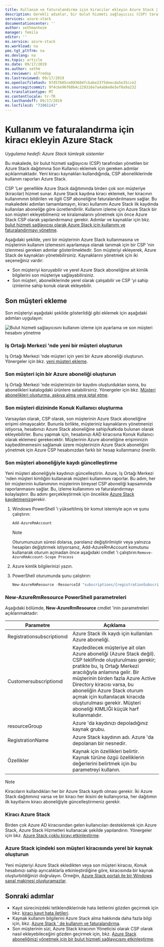 ```yaml
---
title: Kullanım ve faturalandırma için kiracılar ekleyin Azure Stack | Microsoft Docs
description: Gerekli adımlar, bir bulut hizmeti sağlayıcısı (CSP) tarafından yönetilen Azure Stack son kullanıcı ekleyin.
services: azure-stack
documentationcenter: ''
author: sethmanheim
manager: femila
editor: ''
ms.service: azure-stack
ms.workload: na
pms.tgt_pltfrm: na
ms.devlang: na
ms.topic: article
ms.date: 09/17/2019
ms.author: sethm
ms.reviewer: alfredop
ms.lastreviewed: 09/17/2019
ms.openlocfilehash: 97d57605ce093684fcbabe2375deecda5e35cce2
ms.sourcegitcommit: 9f4c6e96f60b4c229316e7a4ab6e0e5ef0a9a232
ms.translationtype: MT
ms.contentlocale: tr-TR
ms.lasthandoff: 09/17/2019
ms.locfileid: "71061142"
---
```

# <a name="add-tenant-for-usage-and-billing-to-azure-stack"></a>Kullanım ve faturalandırma için kiracı ekleyin Azure Stack

*Uygulama hedefi: Azure Stack tümleşik sistemler*

Bu makalede, bir bulut hizmeti sağlayıcısı (CSP) tarafından yönetilen bir Azure Stack dağıtımına Son Kullanıcı eklemek için gereken adımlar açıklanmaktadır. Yeni kiracı kaynakları kullandığında, CSP aboneliklerinde kullanım raporları Azure Stack.

CSP 'Ler genellikle Azure Stack dağıtımında birden çok son müşteriye (kiracılar) hizmet sunar. Azure Stack kaydına kiracı eklemek, her kiracının kullanımının bildirilen ve ilgili CSP aboneliğine faturalandırılmasını sağlar. Bu makaledeki adımları tamamlamayın, kiracı kullanımı Azure Stack ilk kaydında kullanılan aboneliğe göre ücretlendirilir. Kullanım izleme için Azure Stack bir son müşteri ekleyebilmeniz ve kiralamalarını yönetmek için önce Azure Stack CSP olarak yapılandırmanız gerekir. Adımlar ve kaynaklar için bkz. [bulut hizmeti sağlayıcısı olarak Azure Stack için kullanımı ve faturalandırmayı yönetme](azure-stack-add-manage-billing-as-a-csp.md).

Aşağıdaki şekilde, yeni bir müşterinin Azure Stack kullanmasına ve müşterinin kullanım izlemesini ayarlamaya olanak tanımak için bir CSP 'nin izlenmesi gereken adımlar gösterilmektedir. Son müşteriyi ekleyerek, Azure Stack de kaynakları yönetebilirsiniz. Kaynaklarını yönetmek için iki seçeneğiniz vardır:

- Son müşteriyi koruyabilir ve yerel Azure Stack aboneliğine ait kimlik bilgilerini son müşteriye sağlayabilirsiniz.  
- Son müşteri, aboneliklerinde yerel olarak çalışabilir ve CSP 'yi sahip izinlerine sahip konuk olarak ekleyebilir.  

## <a name="add-an-end-customer"></a>Son müşteri ekleme

Son müşteriyi aşağıdaki şekilde gösterildiği gibi eklemek için aşağıdaki adımları uygulayın:

![Bulut hizmeti sağlayıcısını kullanım izleme için ayarlama ve son müşteri hesabını yönetme](media/azure-stack-csp-enable-billing-usage-tracking/process-csp-enable-billing.png)

### <a name="create-a-new-customer-in-partner-center"></a>Iş Ortağı Merkezi 'nde yeni bir müşteri oluşturun

Iş Ortağı Merkezi 'nde müşteri için yeni bir Azure aboneliği oluşturun. Yönergeler için bkz. [yeni müşteri ekleme](/partner-center/add-a-new-customer).

### <a name="create-an-azure-subscription-for-the-end-customer"></a>Son müşteri için bir Azure aboneliği oluşturun

Iş Ortağı Merkezi 'nde müşterinizin bir kaydını oluşturduktan sonra, bu abonelikleri katalogdaki ürünlere satabilirsiniz. Yönergeler için bkz. [Müşteri abonelikleri oluşturma, askıya alma veya iptal etme](/partner-center/create-a-new-subscription).

### <a name="create-a-guest-user-in-the-end-customer-directory"></a>Son müşteri dizininde Konuk Kullanıcı oluşturma

Varsayılan olarak, CSP olarak, son müşterinin Azure Stack aboneliğine erişimi olmayacaktır. Bununla birlikte, müşteriniz kaynaklarını yönetmenizi istiyorsa, hesabınızı Azure Stack aboneliğine sahip/katkıda bulunan olarak ekleyebilirler. Bunu yapmak için, hesabınızı AAD kiracısına Konuk Kullanıcı olarak eklemesi gerekecektir. Müşterinin Azure aboneliğine erişiminizin kaybedilmemesini sağlamak üzere müşterinizin Azure Stack aboneliğini yönetmek için Azure CSP hesabınızdan farklı bir hesap kullanmanız önerilir.

### <a name="update-the-registration-with-the-end-customer-subscription"></a>Son müşteri aboneliğiyle kaydı güncelleştirme

Yeni müşteri aboneliğiyle kaydınızı güncelleştirin. Azure, Iş Ortağı Merkezi 'nden müşteri kimliğini kullanarak müşteri kullanımını raporlar. Bu adım, her bir müşterinin kullanımının müşterinin bireysel CSP aboneliği kapsamında raporlanmasını sağlar. Bu, izleme kullanımını ve faturalandırmayı kolaylaştırır. Bu adımı gerçekleştirmek için öncelikle [Azure Stack kaydetmeniz](azure-stack-registration.md)gerekir.

1. Windows PowerShell 'i yükseltilmiş bir komut istemiyle açın ve şunu çalıştırın:  

   ```powershell
   Add-AzureRmAccount
   ```

   >[!Note]
   > Oturumunuzun süresi dolarsa, parolanız değiştirilmiştir veya yalnızca hesapları değiştirmek istiyorsanız, Add-AzureRmAccount komutunu kullanarak oturum açmadan önce aşağıdaki cmdlet 'i çalıştırın:`Remove-AzureRmAccount-Scope Process`

2. Azure kimlik bilgilerinizi yazın.
3. PowerShell oturumunda şunu çalıştırın:

   ```powershell
   New-AzureRmResource -ResourceId "subscriptions/{registrationSubscriptionId}/resourceGroups/{resourceGroup}/providers/Microsoft.AzureStack/registrations/{registrationName}/customerSubscriptions/{customerSubscriptionId}" -ApiVersion 2017-06-01 -Properties <PSObject>
   ```

### <a name="new-azurermresource-powershell-parameters"></a>New-AzureRmResource PowerShell parametreleri

Aşağıdaki bölümde, **New-AzureRmResource** cmdlet 'inin parametreleri açıklanmaktadır:

| Parametre | Açıklama |
| --- | --- |
|Registrationsubscriptionıd | Azure Stack ilk kaydı için kullanılan Azure aboneliği.|
| Customersubscriptionıd | Kaydedilecek müşteriye ait olan Azure aboneliği (Azure Stack değil). CSP teklifinde oluşturulması gerekir; pratikte bu, Iş Ortağı Merkezi aracılığıyla anlamına gelir. Bir müşterinin birden fazla Azure Active Directory kiracısı varsa, bu aboneliğin Azure Stack oturum açmak için kullanılacak kiracıda oluşturulması gerekir. Müşteri aboneliği KIMLIĞI küçük harf kullanmalıdır. |
| resourceGroup | Azure 'da kaydınızı depoladığınız kaynak grubu. |
| RegistrationName | Azure Stack kaydının adı. Azure 'da depolanan bir nesnedir. |
| Özellikler | Kaynak için özellikleri belirtir. Kaynak türüne özgü özelliklerin değerlerini belirtmek için bu parametreyi kullanın.

> [!NOTE]  
> Kiracıların kullandıkları her bir Azure Stack kayıtlı olması gerekir. İki Azure Stack dağıtımınız varsa ve bir kiracı her ikisini de kullanıyorsa, her dağıtımın ilk kayıtlarını kiracı aboneliğiyle güncelleştirmeniz gerekir.

### <a name="onboard-tenant-to-azure-stack"></a>Kiracı Azure Stack

Birden çok Azure AD kiracısından gelen kullanıcıları desteklemek için Azure Stack, Azure Stack Hizmetleri kullanacak şekilde yapılandırın. Yönergeler için bkz. [Azure Stack çoklu kirayı etkinleştirme](azure-stack-enable-multitenancy.md).

### <a name="create-a-local-resource-in-the-end-customer-tenant-in-azure-stack"></a>Azure Stack içindeki son müşteri kiracısında yerel bir kaynak oluşturun

Yeni müşteriyi Azure Stack ekledikten veya son müşteri kiracısı, Konuk hesabınızı sahip ayrıcalıklarla etkinleştirdiğine göre, kiracısında bir kaynak oluşturbildiğinizi doğrulayın. Örneğin, [Azure Stack portalı ile bir Windows sanal makinesi oluşturamazlar](../user/azure-stack-quick-windows-portal.md).

## <a name="next-steps"></a>Sonraki adımlar

- Kayıt sürecinizdeki tetiklendiklerinde hata iletilerini gözden geçirmek için bkz. [kiracı kayıt hata iletileri](azure-stack-registration-errors.md).
- Kaynak kullanım bilgilerini Azure Stack alma hakkında daha fazla bilgi için, bkz. [Azure Stack ' de kullanım ve faturalandırma](azure-stack-billing-and-chargeback.md).
- Son müşterinin sizi, Azure Stack kiracının Yöneticisi olarak CSP olarak nasıl ekleyebileceğini gözden geçirmek için, bkz. [Azure Stack aboneliğinizi yönetmek için bir bulut hizmeti sağlayıcısını etkinleştirme](../user/azure-stack-csp-enable-billing-usage-tracking.md).
